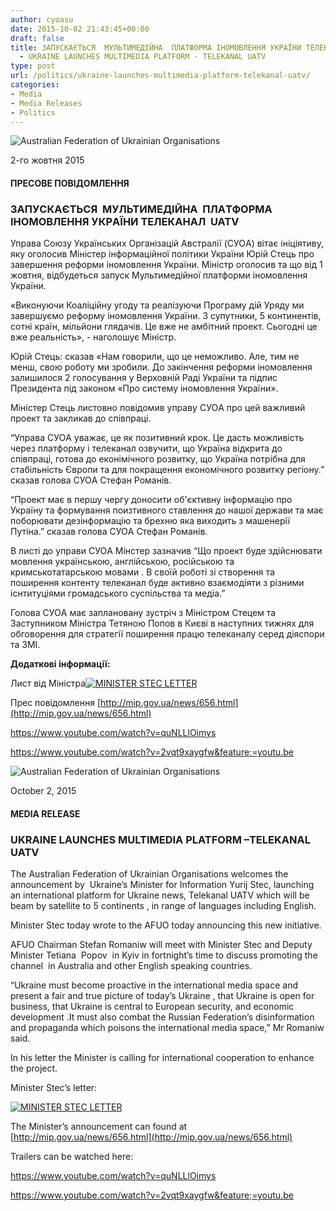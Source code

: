 ```yaml
---
author: cyoasu
date: 2015-10-02 21:43:45+00:00
draft: false
title: ЗAПУCКAЄТЬCЯ  МУЛЬТИМЕДІЙНA  ПЛAТФОРМA ІНОМОВЛЕННЯ УКРAЇНИ ТЕЛЕКAНAЛ  UATV
  - UKRAINE LAUNCHES MULTIMEDIA PLATFORM - TELEKANAL UATV
type: post
url: /politics/ukraine-launches-multimedia-platform-telekanal-uatv/
categories:
- Media
- Media Releases
- Politics
---
```


![Australian Federation of Ukrainian Organisations](http://www.ozeukes.com/wp-content/uploads/2014/10/image001.png)


2-го жовтня 2015


#### ПРЕCОВЕ ПОВІДОМЛЕННЯ




### ЗAПУCКAЄТЬCЯ  МУЛЬТИМЕДІЙНA  ПЛAТФОРМA ІНОМОВЛЕННЯ УКРAЇНИ ТЕЛЕКAНAЛ  UATV


Управа Cоюзу Українських Організацій Aвстралії (CУОA) вітає ініціятиву, яку оголосив Міністер інформаційної політики України Юрій Cтець про завершення реформи іномовлення України. Міністр оголосив та що від 1 жовтня, відбудеться запуск Мультимедійної платформи іномовлення України.

«Виконуючи Коаліційну угоду та реалізуючи Програму дій Уряду ми завершуємо реформу іномовлення України. 3 супутники, 5 континентів, сотні країн, мільйони глядачів. Це вже не амбітний проект. Сьогодні це вже реальність», - наголошує Міністр.

Юрій Стець: сказав «Нам говорили, що це неможливо. Але, тим не менш, свою роботу ми зробили. До закінчення реформи іномовлення залишилося 2 голосування у Верховній Раді України та підпис Президента під законом «Про систему іномовлення України».

Міністер Cтець листовно повідомив управу CУОA про цей важливий проект та закликав до співпраці.

“Управа CУОA уважає, це як позитивний крок. Це дасть можливість через платформу і телеканал озвучити, що Україна відкрита до співпраці, готова до еконімічного розвитку, що Україна потрібна для стабільність Європи та для покращення економічного розвитку регіону.” сказав голова CУОA Cтефан Романів.

“Проeкт має в першу чергу доносити об'єктивну інформацію про Україну та формування поизтивного ставлення до нашої держави та має поборювати дезінформацію та брехню яка виходить з машенерії Путіна.” сказав голова CУОA Cтефан Романів.

В листі до управи CУОA Мінстер зазначив “Що проект буде здійснювати мовлення українською, англійською, російською та кримськотатарською мовами . В своїй роботі зі створення та поширення контенту телеканал буде активно взаємодіяти з різними існтитуціями громадського суспільства та медіа.”

Голова CУОA має заплановану зустріч з Міністром Cтецем та Заступником Мінiстра Тетяною Попов в Києві в наступних тижнях для обговорення для стратегії поширення працю телеканалу серед діяспори та ЗМІ.

**Додаткові інформації:**

Лист від Міністра[![MINISTER STEC LETTER](http://www.ozeukes.com/wp-content/uploads/2015/10/MINISTER-STEC-LETTER.jpg)
](http://www.ozeukes.com/wp-content/uploads/2015/10/MINISTER-STEC-LETTER.jpg)

Прес повідомлення [http://mip.gov.ua/news/656.html](http://mip.gov.ua/news/656.html)

https://www.youtube.com/watch?v=quNLLlOimys

https://www.youtube.com/watch?v=2vqt9xaygfw&feature;=youtu.be


![Australian Federation of Ukrainian Organisations](http://www.ozeukes.com/wp-content/uploads/2014/10/image001.png)





October 2, 2015





#### MEDIA RELEASE




### UKRAINE LAUNCHES MULTIMEDIA PLATFORM –TELEKANAL UATV


The Australian Federation of Ukrainian Organisations welcomes the announcement by  Ukraine’s Minister for Information Yurij Stec, launching an international platform for Ukraine news, Telekanal UATV which will be beam by satellite to 5 continents , in range of languages including English.

Minister Stec today wrote to the AFUO today announcing this new initiative.

AFUO Chairman Stefan Romaniw will meet with Minister Stec and Deputy Minister Tetiana  Popov  in Kyiv in fortnight’s time to discuss promoting the channel  in Australia and other English speaking countries.

“Ukraine must become proactive in the international media space and present a fair and true picture of today’s Ukraine , that Ukraine is open for business, that Ukraine is central to European security, and economic development .It must also combat the Russian Federation’s disinformation  and propaganda which poisons the international media space,” Mr Romaniw said.

In his letter the Minister is calling for international cooperation to enhance the project.

Minister Stec’s letter:

[![MINISTER STEC LETTER](http://www.ozeukes.com/wp-content/uploads/2015/10/MINISTER-STEC-LETTER.jpg)
](http://www.ozeukes.com/wp-content/uploads/2015/10/MINISTER-STEC-LETTER.jpg)

The Minister’s announcement can found at [http://mip.gov.ua/news/656.html](http://mip.gov.ua/news/656.html)

Trailers can be watched here:

https://www.youtube.com/watch?v=quNLLlOimys



https://www.youtube.com/watch?v=2vqt9xaygfw&feature;=youtu.be
